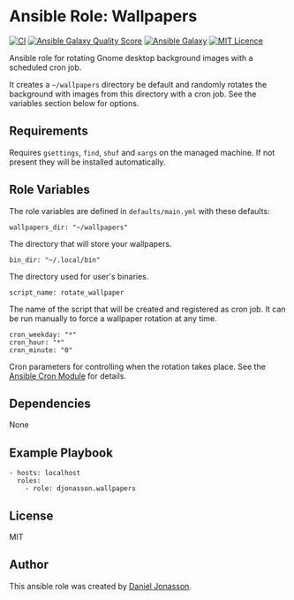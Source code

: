 # Ansible Role: Wallpapers

[![CI](https://github.com/djonasson/ansible-role-wallpapers/workflows/CI/badge.svg?event=push)](https://github.com/djonasson/ansible-role-wallpapers/actions?query=workflow%3ACI) [![Ansible Galaxy Quality Score](https://img.shields.io/ansible/quality/57604)](https://galaxy.ansible.com/djonasson/wallpapers/) [![Ansible Galaxy](https://img.shields.io/ansible/role/d/57604)](https://galaxy.ansible.com/djonasson/wallpapers/) [![MIT Licence](https://img.shields.io/badge/License-MIT-blue.svg)](https://github.com/djonasson/ansible-role-wallpapers/blob/main/LICENSE)


Ansible role for rotating Gnome desktop background images with a scheduled cron job.

It creates a `~/wallpapers` directory be default and randomly rotates the background with images from this directory
with a cron job. See the variables section below for options.

## Requirements

Requires `gsettings`, `find`, `shuf` and `xargs` on the managed machine. If not present they will be installed
automatically.

## Role Variables

The role variables are defined in `defaults/main.yml` with these defaults:

    wallpapers_dir: "~/wallpapers"

The directory that will store your wallpapers.

    bin_dir: "~/.local/bin"

The directory used for user's binaries.

    script_name: rotate_wallpaper

The name of the script that will be created and registered as cron job. It can be run manually to force a wallpaper
rotation at any time.

    cron_weekday: "*"
    cron_hour: "*"
    cron_minute: "0"

Cron parameters for controlling when the rotation takes place. See the [Ansible Cron Module](https://docs.ansible.com/ansible/latest/collections/ansible/builtin/cron_module.html) for details.

## Dependencies

None

## Example Playbook

    - hosts: localhost
      roles:
        - role: djonasson.wallpapers

## License

MIT

## Author

This ansible role was created by [Daniel Jonasson](https://github.com/djonasson/).
